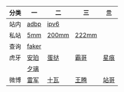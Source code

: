 |分类|一|二|三|亖|
|-|-|-|-|-|
|站内|[adbp](https://zi-an.github.io/other/adb.txt)|[ipv6](https://zi-an.github.io/ipv6)||
|私站|[5mm](http://5.mm)|[200mm](http://5.mm)|[222mm](http://222.mm)||
|查询|[faker](https://www.op.gg/summoners/kr/Hide%20on%20bush)|||
|虎牙|[安珀](https://m.huya.com/20411512)|[蛋挞](https://m.huya.com/799147)|[霸哥](https://m.huya.com/bagea)|[星痕](https://m.huya.com/699772)|
||[夕璃](https://m.huya.com/21809097)|||
|微博|[雷军](https://m.weibo.cn/u/1749127163)|[十瓦](https://m.weibo.cn/u/1892653244)|[王腾](https://m.weibo.cn/1654901425)|[站哥](https://m.weibo.cn/u/6048569942)|


